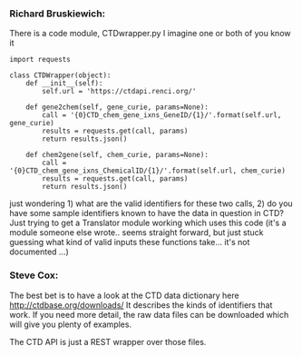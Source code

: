 ### Richard Bruskiewich:
There is a code module, CTDwrapper.py
I imagine one or both of you know it
```
import requests

class CTDWrapper(object):
    def __init__(self):
        self.url = 'https://ctdapi.renci.org/'

    def gene2chem(self, gene_curie, params=None):
        call = '{0}CTD_chem_gene_ixns_GeneID/{1}/'.format(self.url, gene_curie)
        results = requests.get(call, params)
        return results.json()

    def chem2gene(self, chem_curie, params=None):
        call = '{0}CTD_chem_gene_ixns_ChemicalID/{1}/'.format(self.url, chem_curie)
        results = requests.get(call, params)
        return results.json()

```

just wondering 1) what are the valid identifiers for these two calls, 2) do you have 
some sample identifiers known to have the data in question in CTD?
Just trying to get a Translator module working which uses this code (it's a module 
someone else wrote.. seems straight forward, but just stuck guessing what kind 
of valid inputs these functions take... it's not documented ...)

### Steve Cox:

The best bet is to have a look at the CTD data dictionary here http://ctdbase.org/downloads/
It describes the kinds of identifiers that work. If you need more detail, the raw data files 
can be downloaded which will give you plenty of examples.

The CTD API is just a REST wrapper over those files.